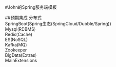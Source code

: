 #John的Spring服务端模板

##预期集成
分布式\
SpringBoot(Spring生态(SpringCloud/Dubble/Spring))\
Mysql(RDBMS)\
Redis(Cache)\
ES(NoSQL)\
Kafka(MQ)\
Zookeeper\
BigData(Extras)\
MainExtensions